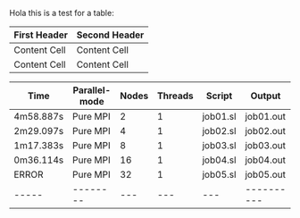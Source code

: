 Hola this is a test for a table:

| First Header  | Second Header |
| ------------- | ------------- |
| Content Cell  | Content Cell  |
| Content Cell  | Content Cell  |


| Time | Parallel-mode | Nodes | Threads | Script | Output |
| ---- | ------------- | ----- | ------- | ------ | ------ |
| 4m58.887s | Pure MPI | 2 | 1 | job01.sl | job01.out |
| 2m29.097s | Pure MPI | 4 | 1 | job02.sl | job02.out |
| 1m17.383s | Pure MPI | 8 | 1 | job03.sl | job03.out |
| 0m36.114s | Pure MPI | 16 | 1 | job04.sl | job04.out |
| ERROR | Pure MPI | 32 | 1 | job05.sl | job05.out |
| ----- | -------- | --- | --- | --- | ---------- |
